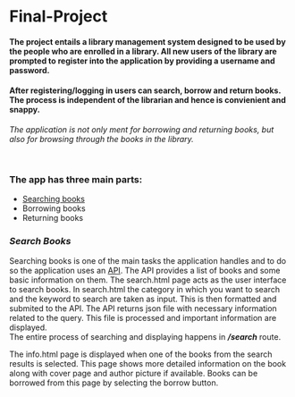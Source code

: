 # Final-Project
#### The project entails a library management system designed to be used by the people who are enrolled in a library. All new users of the library are prompted to register into the application by providing a username and password.
#### After registering/logging in users can search, borrow and return books. The process is independent of the librarian and hence is convienient and snappy.
*The application is not only ment for borrowing and returning books, but also for browsing through the books in the library.*

&nbsp;
### The app has three main parts:
- [Searching books](https://github.com/var-github/Final-Project/blob/main/README.md#search-books)
- Borrowing books
- Returning books

### *Search Books*
Searching books is one of the main tasks the application handles and to do so the application uses an [API](https://openlibrary.org/developers/api). The API provides a list of books and some basic information on them.
The search.html page acts as the user interface to search books. In search.html the category in which you want to search and the keyword to search are taken as input. This is then formatted and submited to the API. The API returns json file with necessary information related to the query. This file is processed and important information are displayed. <br />
The entire process of searching and displaying happens in ***/search*** route.

The info.html page is displayed when one of the books from the search results is selected. This page shows more detailed information on the book along with cover page and author picture if available. Books can be borrowed from this page by selecting the borrow button.
